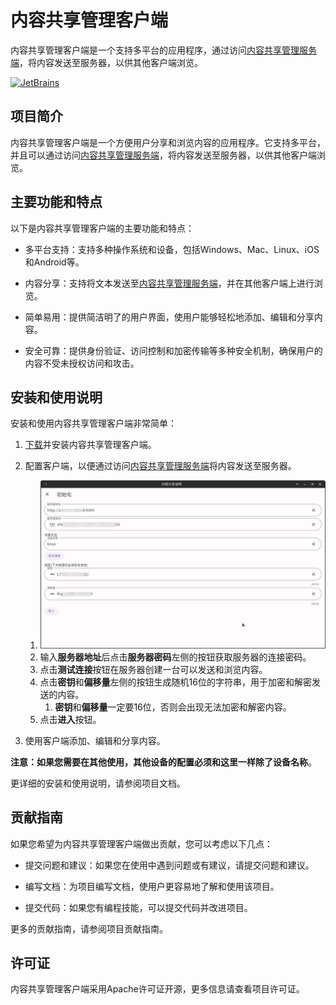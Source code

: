 # 内容共享管理客户端
内容共享管理客户端是一个支持多平台的应用程序，通过访问[内容共享管理服务端](https://github.com/Webb-L/contentShareManageServer)，将内容发送至服务器，以供其他客户端浏览。

[![JetBrains](https://img.shields.io/badge/JetBrains-Sponsor-blue)](https://www.jetbrains.com)

## 项目简介
内容共享管理客户端是一个方便用户分享和浏览内容的应用程序。它支持多平台，并且可以通过访问[内容共享管理服务端](https://github.com/Webb-L/contentShareManageServer)，将内容发送至服务器，以供其他客户端浏览。

## 主要功能和特点
以下是内容共享管理客户端的主要功能和特点：

+ 多平台支持：支持多种操作系统和设备，包括Windows、Mac、Linux、iOS和Android等。

+ 内容分享：支持将文本发送至[内容共享管理服务端](https://github.com/Webb-L/contentShareManageServer)，并在其他客户端上进行浏览。

+ 简单易用：提供简洁明了的用户界面，使用户能够轻松地添加、编辑和分享内容。

+ 安全可靠：提供身份验证、访问控制和加密传输等多种安全机制，确保用户的内容不受未授权访问和攻击。

## 安装和使用说明
安装和使用内容共享管理客户端非常简单：

1. [下载](https://github.com/Webb-L/contentShareManageClient/releases)并安装内容共享管理客户端。

2. 配置客户端，以便通过访问[内容共享管理服务端](https://github.com/Webb-L/contentShareManageServer)将内容发送至服务器。

   1. ![config.png](screenshot/config.png)
   2. 输入**服务器地址**后点击**服务器密码**左侧的按钮获取服务器的连接密码。
   3. 点击**测试连接**按钮在服务器创建一台可以发送和浏览内容。
   4. 点击**密钥**和**偏移量**左侧的按钮生成随机16位的字符串，用于加密和解密发送的内容。
      1. **密钥**和**偏移量**一定要16位，否则会出现无法加密和解密内容。
   5. 点击**进入**按钮。

3. 使用客户端添加、编辑和分享内容。

**注意：**如果您需要在其他使用，其他设备的配置必须和这里一样除了**设备名称**。

更详细的安装和使用说明，请参阅项目文档。

## 贡献指南
如果您希望为内容共享管理客户端做出贡献，您可以考虑以下几点：

+ 提交问题和建议：如果您在使用中遇到问题或有建议，请提交问题和建议。

+ 编写文档：为项目编写文档，使用户更容易地了解和使用该项目。

+ 提交代码：如果您有编程技能，可以提交代码并改进项目。

更多的贡献指南，请参阅项目贡献指南。

## 许可证
内容共享管理客户端采用Apache许可证开源，更多信息请查看项目许可证。
